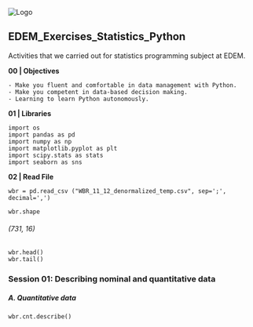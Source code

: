 
![Logo](https://n3m5z7t4.rocketcdn.me/wp-content/plugins/edem-shortcodes/public/img/logo-Edem.png)

## EDEM_Exercises_Statistics_Python
Activities that we carried out for statistics programming subject at EDEM.


**00 | Objectives**

```
- Make you fluent and comfortable in data management with Python.
- Make you competent in data-based decision making.
- Learning to learn Python autonomously.
```

**01 | Libraries**

```
import os
import pandas as pd
import numpy as np
import matplotlib.pyplot as plt  
import scipy.stats as stats   
import seaborn as sns
```

**02 | Read File**

```
wbr = pd.read_csv ("WBR_11_12_denormalized_temp.csv", sep=';', decimal=',')
```
```
wbr.shape
```
###### (731, 16)

```
wbr.head()
wbr.tail()
```

### Session 01: Describing nominal and quantitative data

##### A. Quantitative data
```
wbr.cnt.describe()
```



